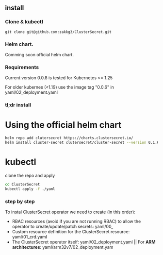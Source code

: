 ## install

### Clone & kubectl

`git clone git@github.com:zakkg3/ClusterSecret.git`


### Helm chart.

Comming soon official helm chart. 


### Requirements

Current version 0.0.8 is tested for Kubernetes >= 1.25

For older kubernes (<1.19) use the image tag "0.0.6" in  yaml/02_deployment.yaml

### tl;dr install

# Using the official helm chart

```bash
helm repo add clutersecret https://charts.clustersecret.io/
helm install cluster-secret clutersecret/cluster-secret --version 0.1.0
```

# kubectl

clone the repo and apply

```bash
cd ClusterSecret
kubectl apply -f ./yaml
```


 


### step by step

To instal ClusterSecret operator we need to create (in this order):

 - RBAC resources (avoid if you are not running RBAC) to allow the operator to create/update/patch secrets: yaml/00_
 - Custom resource definition for the ClusterSecret resource: yaml/01_crd.yaml
 - The ClusterSecret operator itself: yaml/02_deployment.yaml || For **ARM architectures**: yaml/arm32v7/02_deployment.yam
